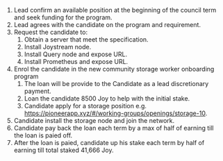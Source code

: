 1. Lead confirm an available position at the beginning of the council term and seek funding for the program.
2. Lead agrees with the candidate on the program and requirement. 
3. Request the candidate to:
    1.	Obtain a server that meet the specification. 
    2.	Install Joystream node.
    3.	Install Query node and expose URL.
    4.	Install Prometheus and expose URL. 
 2.	Enrol the candidate in the new community storage worker onboarding program
    1.	The loan will be provide to the Candidate as a lead discretionary payment.  
    2.	Loan the candidate 8500 Joy to help with the initial stake. 
    3.	Candidate apply for a storage position e.g. https://pioneerapp.xyz/#/working-groups/openings/storage-10.
4.	Candidate install the storage node and join the network.
5.	Candidate pay back the loan each term by a max of half of earning till the loan is paied off.
6.	After the loan is paied, candidate up his stake each term by half of earning till total staked 41,666 Joy.

